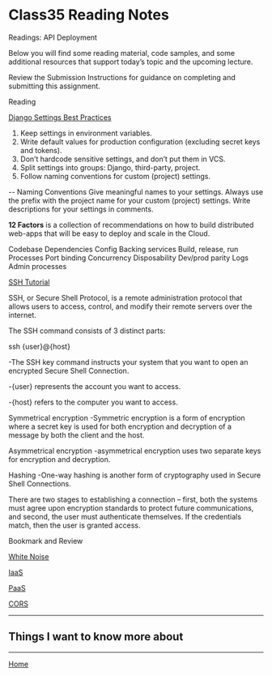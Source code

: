 # Class35 Reading Notes

Readings: API Deployment

Below you will find some reading material, code samples, and some additional resources that support today’s topic and the upcoming lecture.

Review the Submission Instructions for guidance on completing and submitting this assignment.

Reading

[Django Settings Best Practices](https://djangostars.com/blog/configuring-django-settings-best-practices/)

1. Keep settings in environment variables.
2. Write default values for production configuration (excluding secret keys and tokens).
3. Don’t hardcode sensitive settings, and don’t put them in VCS.
4. Split settings into groups: Django, third-party, project.
5. Follow naming conventions for custom (project) settings.

-- Naming Conventions Give meaningful names to your settings. Always use the prefix with the project name for your custom (project) settings. Write descriptions for your settings in comments.

**12 Factors** is a collection of recommendations on how to build distributed web-apps that will be easy to deploy and scale in the Cloud. 

Codebase
Dependencies
Config
Backing services
Build, release, run
Processes
Port binding
Concurrency
Disposability
Dev/prod parity
Logs
Admin processes

[SSH Tutorial](https://www.hostinger.com/tutorials/ssh-tutorial-how-does-ssh-work)

SSH, or Secure Shell Protocol, is a remote administration protocol that allows users to access, control, and modify their remote servers over the internet.

The SSH command consists of 3 distinct parts:

ssh {user}@{host}

-The SSH key command instructs your system that you want to open an encrypted Secure Shell Connection. 

-{user} represents the account you want to access.

-{host} refers to the computer you want to access. 

Symmetrical encryption -Symmetric encryption is a form of encryption where a secret key is used for both encryption and decryption of a message by both the client and the host.

Asymmetrical encryption -asymmetrical encryption uses two separate keys for encryption and decryption.

Hashing -One-way hashing is another form of cryptography used in Secure Shell Connections. 

There are two stages to establishing a connection – first, both the systems must agree upon encryption standards to protect future communications, and second, the user must authenticate themselves. If the credentials match, then the user is granted access.

Bookmark and Review

[White Noise](http://whitenoise.evans.io/en/stable/)

[IaaS](https://en.wikipedia.org/wiki/Infrastructure_as_a_service)

[PaaS](https://en.wikipedia.org/wiki/Platform_as_a_service)

[CORS](https://en.m.wikipedia.org/wiki/Cross-origin_resource_sharing)


----

## Things I want to know more about

----
[Home](https://github.com/MISalz/401_Reading_Notes/blob/main/README.md)